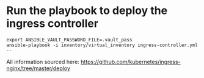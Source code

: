 # Run the playbook to deploy the ingress controller
```
export ANSIBLE_VAULT_PASSWORD_FILE=.vault_pass
ansible-playbook -i inventory/virtual_inventory ingress-controller.yml --
```

All information sourced here: https://github.com/kubernetes/ingress-nginx/tree/master/deploy

